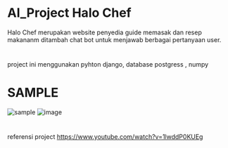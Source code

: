# AI_Project Halo Chef

Halo Chef merupakan website penyedia guide memasak dan resep makananm ditambah chat bot untuk menjawab berbagai pertanyaan user.
#
project ini menggunakan pyhton django, database postgress , numpy
# SAMPLE
![sample](https://user-images.githubusercontent.com/39726092/145192819-66b73b1f-00a6-4fa7-aa42-6e3eadc7091f.png)
![image](https://user-images.githubusercontent.com/39726092/148346278-18da7b7f-6422-41cb-8899-68f14e58456c.png)

#
referensi project https://www.youtube.com/watch?v=1lwddP0KUEg

